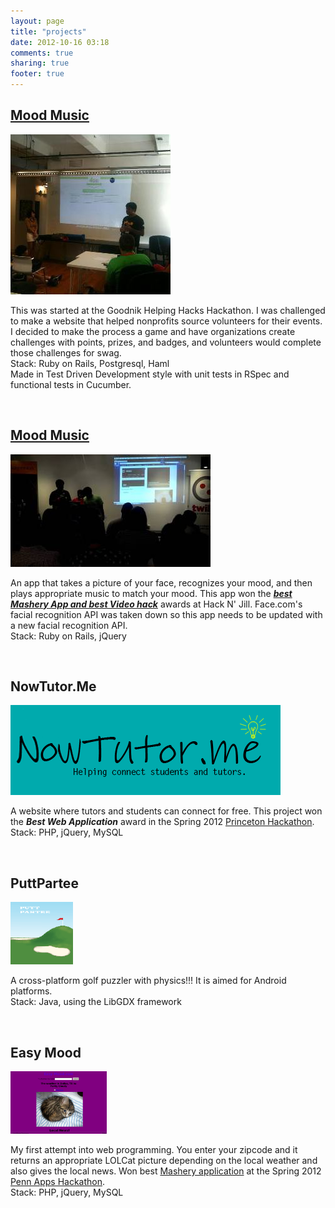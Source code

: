 ```yaml
---
layout: page
title: "projects"
date: 2012-10-16 03:18
comments: true
sharing: true
footer: true
---
```


<div id="Fourchal">
  <div>
    <h2><a href="http://www.fourchal.com" >Mood Music</a></h2>
    <img src="/assets/images/fourchal.jpeg" title="Fourchal" alt="http://www.fourchal.com"/>
    <p>
      This was started at the Goodnik Helping Hacks Hackathon.  I was challenged to make a website
      that helped nonprofits source volunteers for their events.  I decided to make the process a game
      and have organizations create challenges with points, prizes, and badges, and volunteers would
      complete those challenges for swag.
      <br />
      Stack: Ruby on Rails, Postgresql, Haml
      <br />
      Made in Test Driven Development style with unit tests in RSpec and functional tests in Cucumber.
    </p>
  </div>
</div>
<br />

<div id="MoodMusic">
  <div>
    <h2><a href="http://mood-music.herokuapp.com" >Mood Music</a></h2>
    <img src="/assets/images/mqdefault.jpg" title="Mood Music" alt="http://mood-music.herokuapp.com"/>
    <p>
      An app that takes a picture of your face, recognizes your mood, and then plays appropriate music to match your mood.
      This app won the <strong><em> <a href="http://youtu.be/WwyzqdlB7rI">  best Mashery App and best Video hack</a></em></strong>
      awards at Hack N' Jill.  Face.com's
      facial recognition API was taken down so this app needs to be updated with a new facial recognition API.
      <br />
      Stack: Ruby on Rails, jQuery
    </p>
  </div>
</div>
<br />

<div id="tutorme">
  <div>
    <h2>NowTutor.Me</h2>
    <img src="/assets/images/NowTutormeLogo.png" title="NowTutor.me" alt="www.nowtutor.me">
    <p>
      A website where tutors and students can connect for free.  This project won the <strong><em>Best Web Application</em></strong> award in
      the Spring 2012 <a href="http://www.hackprinceton.com">Princeton Hackathon</a>.
      <br />
      Stack: PHP, jQuery, MySQL
    </p>
  </div>
</div>
<br />

<div id="puttpartee">
  <div>
    <h2>PuttPartee</h2>
    <img id="puttpng" src="/assets/images/MainScreen2.png" title="PuttPartee" height="100" alt="PuttPartee">
    <p>
      A cross-platform golf puzzler with physics!!! It is aimed for Android platforms.
      <br />
      Stack: Java, using the LibGDX framework
    </p>
  </div>
</div>
<br />

<div id="easymood">
  <div>
    <h2>Easy Mood</h2>
    <img id="empng" src="/assets/images/EasyMood.png" title="EasyMood" height="100" alt="EasyMood">
    <p>
      My first attempt into web programming.  You enter your zipcode and it returns an appropriate LOLCat
      picture depending on the local weather and also gives the local news. Won best
      <a href="http://masherydev.tumblr.com/post/18202060928/pennapps-the-epitome-of-a-college-hackathon">Mashery application</a>
      at the Spring 2012 <a href="http://2012s.pennapps.com/"> Penn Apps Hackathon</a>.
      <br />
      Stack: PHP, jQuery, MySQL
    </p>
  </div>
</div>

